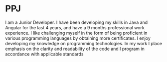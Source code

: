 # PPJ

I am a Junior Developer. I have been developing my skills in Java and Angular 
for the last 4 years, and have a 9 months professional work experience. I like 
challenging myself in the form of being proficient in various programming 
languages by obtaining more certificates. I enjoy developing my knowledge on 
programming technologies. In my work I place emphasis on the clarity and 
readability of the code and I program in accordance with applicable standards
